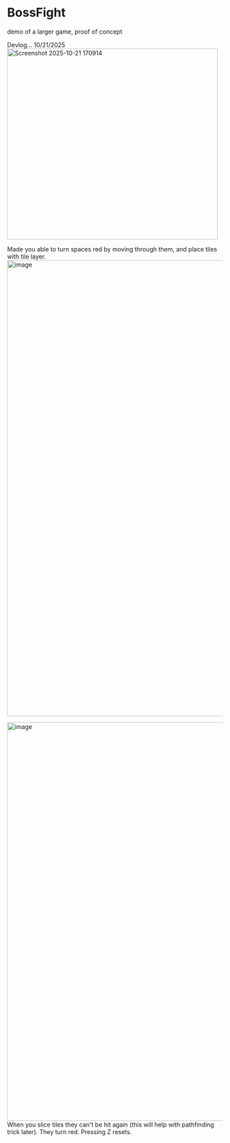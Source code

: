 # BossFight
demo of a larger game, proof of concept

Devlog...
10/21/2025
<img width="492" height="446" alt="Screenshot 2025-10-21 170914" src="https://github.com/user-attachments/assets/34f80f6c-6276-4bcd-87df-8d9aaae14913" />

Made you able to turn spaces red by moving through them, and place tiles with tile layer.
<img width="1643" height="1065" alt="image" src="https://github.com/user-attachments/assets/ab0e5e59-fb66-4f74-97ae-fcb1acd4d0b5" />

<img width="1617" height="931" alt="image" src="https://github.com/user-attachments/assets/51785d6a-2330-4b0e-9b46-2275443b8218" />
When you slice tiles they can't be hit again (this will help with pathfinding trick later). They turn red. Pressing Z resets.
